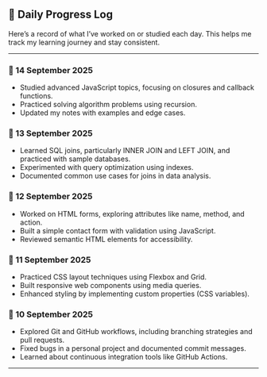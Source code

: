 ## 📅 Daily Progress Log

Here’s a record of what I’ve worked on or studied each day. This helps me track my learning journey and stay consistent.

---

### 📘 14 September 2025
- Studied advanced JavaScript topics, focusing on closures and callback functions.
- Practiced solving algorithm problems using recursion.
- Updated my notes with examples and edge cases.

### 📘 13 September 2025
- Learned SQL joins, particularly INNER JOIN and LEFT JOIN, and practiced with sample databases.
- Experimented with query optimization using indexes.
- Documented common use cases for joins in data analysis.

### 📘 12 September 2025
- Worked on HTML forms, exploring attributes like name, method, and action.
- Built a simple contact form with validation using JavaScript.
- Reviewed semantic HTML elements for accessibility.

### 📘 11 September 2025
- Practiced CSS layout techniques using Flexbox and Grid.
- Built responsive web components using media queries.
- Enhanced styling by implementing custom properties (CSS variables).

### 📘 10 September 2025
- Explored Git and GitHub workflows, including branching strategies and pull requests.
- Fixed bugs in a personal project and documented commit messages.
- Learned about continuous integration tools like GitHub Actions.

---
